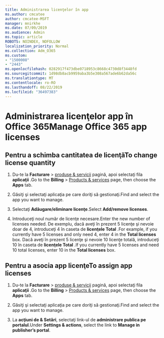```yaml
---
title: Administrarea licenţelor în app
ms.author: cmcatee
author: cmcatee-MSFT
manager: mnirkhe
ms.date: 07/09/2019
ms.audience: Admin
ms.topic: article
ROBOTS: NOINDEX, NOFOLLOW
localization_priority: Normal
ms.collection: Adm_O365
ms.custom:
- "1500008"
- "2443"
ms.openlocfilehash: 0282917f473dbe0718953c8668c4730d8f3448fd
ms.sourcegitcommit: 1d98db8acb9959aba3b5e308a567ade6b62da56c
ms.translationtype: MT
ms.contentlocale: ro-RO
ms.lasthandoff: 08/22/2019
ms.locfileid: "36497383"
---
```

# <a name="manage-office-365-app-licenses"></a><span data-ttu-id="f4f1e-102">Administrarea licenţelor app în Office 365</span><span class="sxs-lookup"><span data-stu-id="f4f1e-102">Manage Office 365 app licenses</span></span>

## <a name="to-change-license-quantity"></a><span data-ttu-id="f4f1e-103">Pentru a schimba cantitatea de licenţă</span><span class="sxs-lookup"><span data-stu-id="f4f1e-103">To change license quantity</span></span>

1. <span data-ttu-id="f4f1e-104">Du-te la **Facturare** > [produse & servicii](https://go.microsoft.com/fwlink/p/?linkid=842054) pagină, apoi selectaţi fila **aplicaţii** .</span><span class="sxs-lookup"><span data-stu-id="f4f1e-104">Go to the **Billing** > [Products & services](https://go.microsoft.com/fwlink/p/?linkid=842054) page, then choose the **Apps** tab.</span></span>

2. <span data-ttu-id="f4f1e-105">Găsiţi şi selectaţi aplicaţia pe care doriţi să gestionaţi.</span><span class="sxs-lookup"><span data-stu-id="f4f1e-105">Find and select the app you want to manage.</span></span>  

3. <span data-ttu-id="f4f1e-106">Selectaţi **Adăugare/eliminare licenţe**.</span><span class="sxs-lookup"><span data-stu-id="f4f1e-106">Select **Add/remove licenses**.</span></span>

4. <span data-ttu-id="f4f1e-107">Introduceţi noul număr de licenţe necesare.</span><span class="sxs-lookup"><span data-stu-id="f4f1e-107">Enter the new number of licenses needed.</span></span> <span data-ttu-id="f4f1e-108">De exemplu, dacă aveţi în prezent 5 licenţe şi nevoie doar de 4, introduceţi 4 în caseta de **licenţele Total** .</span><span class="sxs-lookup"><span data-stu-id="f4f1e-108">For example, if you currently have 5 licenses and only need 4, enter 4 in the **Total licenses** box.</span></span> <span data-ttu-id="f4f1e-109">Dacă aveţi în prezent 5 licenţe şi nevoie 10 licenţe totală, introduceţi 10 în caseta de **licenţele Total** .</span><span class="sxs-lookup"><span data-stu-id="f4f1e-109">If you currently have 5 licenses and need 10 total licenses, enter 10 in the **Total licenses** box.</span></span>

## <a name="to-assign-app-licenses"></a><span data-ttu-id="f4f1e-110">Pentru a asocia app licenţe</span><span class="sxs-lookup"><span data-stu-id="f4f1e-110">To assign app licenses</span></span>

1. <span data-ttu-id="f4f1e-111">Du-te la **Facturare** > [produse & servicii](https://go.microsoft.com/fwlink/p/?linkid=842054) pagină, apoi selectaţi fila **aplicaţii** .</span><span class="sxs-lookup"><span data-stu-id="f4f1e-111">Go to the **Billing** > [Products & services](https://go.microsoft.com/fwlink/p/?linkid=842054) page, then choose the **Apps** tab.</span></span>

2. <span data-ttu-id="f4f1e-112">Găsiţi şi selectaţi aplicaţia pe care doriţi să gestionaţi.</span><span class="sxs-lookup"><span data-stu-id="f4f1e-112">Find and select the app you want to manage.</span></span>  

3. <span data-ttu-id="f4f1e-113">La **acţiuni de & Setări**, selectaţi link-ul de **administrare publica pe portalul**.</span><span class="sxs-lookup"><span data-stu-id="f4f1e-113">Under **Settings & actions**, select the link to **Manage in publisher’s portal**.</span></span>